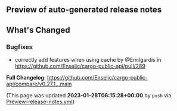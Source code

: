 ## Preview of auto-generated release notes
<!-- Release notes generated using configuration in .github/release.yml at main -->

## What's Changed
### Bugfixes
* correctly add features when using cache by @Emilgardis in https://github.com/Enselic/cargo-public-api/pull/289


**Full Changelog**: https://github.com/Enselic/cargo-public-api/compare/v0.27.1...main


(This page was updated **2023-01-28T06:15:28+00:00** by `push` via [Preview-release-notes.yml](https://github.com/Enselic/cargo-public-api/actions/runs/4030531485))
